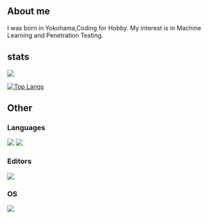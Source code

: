 ## About me
I was born in Yokohama,Coding for Hobby.
My interest is in Machine Learning and Penetration Testing.


## stats
 
<img src="https://tryhackme-badges.s3.amazonaws.com/sicko666.png?3" >

[![Top Langs](https://github-readme-stats.vercel.app/api/top-langs/?username=woofyboss1&layout=compact&theme=solarized-light)](https://github.com/anuraghazra/github-readme-stats)
 
## Other

### Languages
![](https://img.shields.io/badge/Java-007396?labelColor=black&logo=Java)
![](https://img.shields.io/badge/Ruby-CC342D?labelColor=black&logo=Ruby)

### Editors
![](https://img.shields.io/badge/Intelij%20IDEA-000000?labelColor=black&logo=Intelij%20IDEA)

### OS
![](https://img.shields.io/badge/KaliLinux-557C94?labelColor=black&logo=IKali%20Linux)

